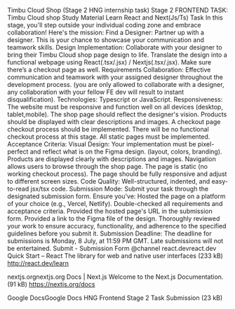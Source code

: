Timbu Cloud Shop (Stage 2 HNG internship task)
Stage 2 FRONTEND TASK: Timbu Cloud shop
Study Material
 Learn React and Next(Js/Ts)
Task
In this stage, you'll step outside your individual coding zone and embrace collaboration! Here's the mission:
Find a Designer: Partner up with a designer. This is your chance to showcase your communication and teamwork skills.
Design Implementation: Collaborate with your designer to bring their Timbu Cloud shop page design to life. Translate the design into a functional webpage using React(.tsx/.jsx) / Nextjs(.tsx/.jsx). Make sure there’s a checkout page as well.
Requirements
Collaboration: Effective communication and teamwork with your assigned designer throughout the development process. (you are only allowed to collaborate with a designer, any collaboration with your fellow FE dev will result to instant disqualification).
Technologies: Typescript or JavaScript.
Responsiveness: The website must be responsive and function well on all devices (desktop, tablet,mobile).
The shop page should reflect the designer's vision.
Products should be displayed with clear descriptions and images.
A checkout page checkout process should be implemented.
There will be no functional checkout process at this stage.
All static pages must be implemented.
Acceptance Criteria:
Visual Design: Your implementation must be pixel-perfect and reflect what is on the Figma design. (layout, colors, branding).
Products are displayed clearly with descriptions and images.
Navigation allows users to browse through the shop page.
The page is static (no working checkout process).
The page should be fully responsive and adjust to different screen sizes.
Code Quality: Well-structured, indented, and easy-to-read jsx/tsx code.
Submission Mode:
Submit your task through the designated submission form. Ensure you've:
Hosted the page on a platform of your choice (e.g., Vercel, Netlify).
Double-checked all requirements and acceptance criteria.
Provided the hosted page's URL in the submission form.
Provided a link to the Figma file of the design.
Thoroughly reviewed your work to ensure accuracy, functionality, and adherence to the specified guidelines before you submit it.
Submission Deadline:
The deadline for submissions is Monday, 8 July, at 11:59 PM GMT. Late submissions will not be entertained.
Submit  - Submission Form @channel
react.devreact.dev
Quick Start – React
The library for web and native user interfaces (233 kB)
http://react.dev/learn

nextjs.orgnextjs.org
Docs | Next.js
Welcome to the Next.js Documentation. (91 kB)
https://nextjs.org/docs

Google DocsGoogle Docs
HNG Frontend Stage 2 Task Submission (23 kB)
